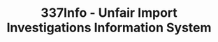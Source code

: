 ---
layout: default
bigquery: https://console.cloud.google.com/bigquery?p=patents-public-data&d=usitc_investigations&page=dataset&project=sheets-management-319211
citation: US International Trade Commission 337Info Unfair Import Investigations Information
  System
contributors: US International Trade Comission
cost: None
description: US International Trade Commission 337Info Unfair Import Investigations
  Information System contains data on investigations done under Section 337. Section
  337 declares the infringement of certain statutory intellectual property rights
  and other forms of unfair competition in import trade to be unlawful practices.
  Most Section 337 investigations involve allegations of patent or registered trademark
  infringement.
documentation: FAQ and tutorial available on the site
last_edit: 04/11/2022, 19:49:52
location: https://pubapps2.usitc.gov/337external/
maintained_by: US International Trade Comission
schema_fields:
- scheduledEndDateEvidHear
- currentActiveALJ
- teoIdIssueDate
- title
- patentNumbers
- cafcAppeals
- investigationType
- teoProceedingInvolved
- issueDateOtherNonFinal
- finalIdOnViolationDue
- finalDetViolation
- finalIdOnViolationIssue
- internalRemand
- teoReliefGranted
- actualStartDateEvidHear
- respondent
- scheduledStartDateEvidHear
- dateOfPublicationFrNotice
- dateComplaintFiled
- invUnfairAct
- docketNo
- finalDetNoViolation
- investigationNo
- publication_number
- endDateMarkmanHearing
- trademarkNumbers
- investigationTermDate
- htsNumbers
- gcAttorney
- lastUpdated
- startDateMarkmanHearing
- dateCreated
- copyrightNumbers
- aljAssigned
- targetDate
- patentNumber
- actualEndDateEvidHear
- teoIdDueDate
- currentStatus
- complainant
- markmanHearing
- id
- ouiiParticipation
- ouiiAttorney
shortname: unfair_import_investigations
tags:
- import
- legal
- trade
timeframe: 2008-2021 (prior to 2008 downloadable as a JSON file)
title: 337Info - Unfair Import Investigations Information System
uuid: 2721f5ec-e599-4890-9265-9706719fc71e
---
